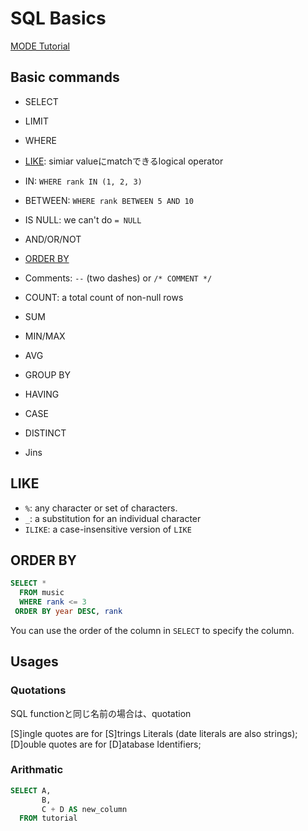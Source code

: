 # SQL Basics

[MODE Tutorial](https://mode.com/sql-tutorial/)

## Basic commands
* SELECT
* LIMIT
* WHERE
* [LIKE](#like): simiar valueにmatchできるlogical operator
* IN: `WHERE rank IN (1, 2, 3)`
* BETWEEN: `WHERE rank BETWEEN 5 AND 10`
* IS NULL: we can't do `= NULL`
* AND/OR/NOT
* [ORDER BY](#order-by)
* Comments: `--` (two dashes) or `/* COMMENT */`

* COUNT: a total count of non-null rows
* SUM
* MIN/MAX
* AVG
* GROUP BY
* HAVING
* CASE
* DISTINCT
* Jins


## LIKE

* `%`: any character or set of characters.
* `_`: a substitution for an individual character
* `ILIKE`: a case-insensitive version of `LIKE`

## ORDER BY

```sql
SELECT *
  FROM music
  WHERE rank <= 3
 ORDER BY year DESC, rank
```
You can use the order of the column in `SELECT` to specify the column.


## Usages

### Quotations
SQL functionと同じ名前の場合は、quotation

[S]ingle quotes are for [S]trings Literals (date literals are also strings);
[D]ouble quotes are for [D]atabase Identifiers;

### Arithmatic
```sql
SELECT A,
       B,
       C + D AS new_column
  FROM tutorial
```

